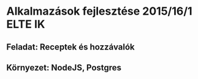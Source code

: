 # Alkalmazások fejlesztése 2015/16/1 ELTE IK
## Feladat: Receptek és hozzávalók
## Környezet: NodeJS, Postgres